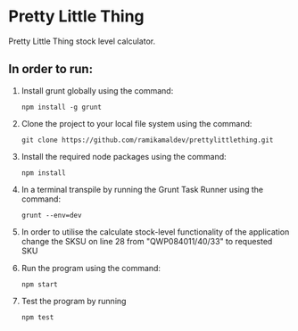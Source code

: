 # Pretty Little Thing

Pretty Little Thing stock level calculator.

## In order to run:

1.  Install grunt globally using the command:
    ``` 
    npm install -g grunt
    ```

2. Clone the project to your local file system using the command:
   ```
   git clone https://github.com/ramikamaldev/prettylittlething.git
   ```

3. Install the required node packages using the command:
   ```
   npm install
   ```

4. In a terminal transpile by running the Grunt Task Runner using the command:
   ```
   grunt --env=dev
   ```

5. In order to utilise the calculate stock-level functionality of the application change the SKSU on line 28 from "QWP084011/40/33" to requested SKU

6. Run the program using the command:
    ```
    npm start
     ```

7. Test the program by running
    ```
    npm test
    ```


